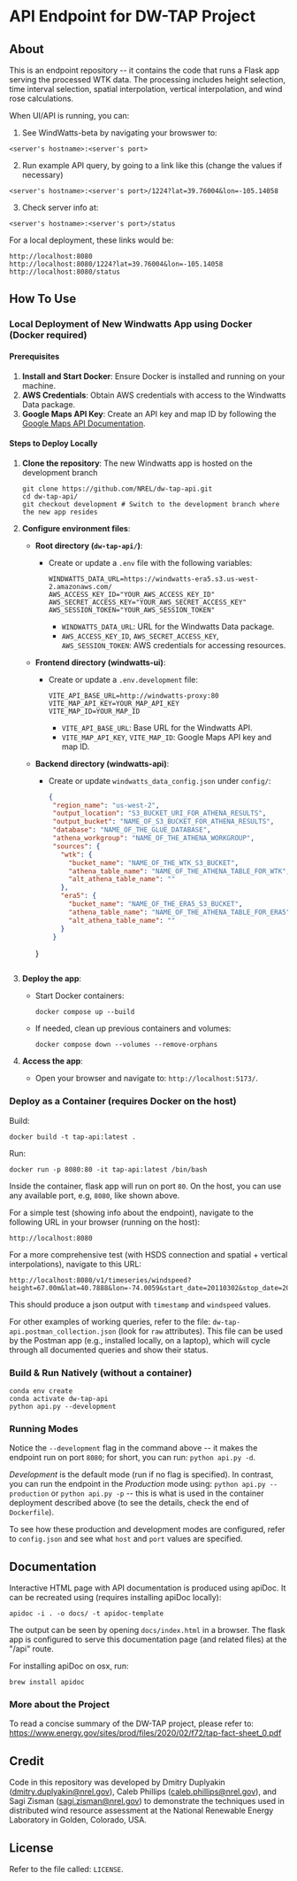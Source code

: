 # API Endpoint for DW-TAP Project

## About

This is an endpoint repository -- it contains the code that runs a Flask app serving the processed WTK data. 
The processing includes height selection, time interval selection, spatial interpolation, vertical interpolation, and wind rose calculations.    

When UI/API is running, you can:

1. See WindWatts-beta by navigating your browswer to:
```
<server's hostname>:<server's port>
```
2. Run example API query, by going to a link like this (change the values if necessary)
```
<server's hostname>:<server's port>/1224?lat=39.76004&lon=-105.14058
```
3. Check server info at:
```
<server's hostname>:<server's port>/status
```

For a local deployment, these links would be:
```
http://localhost:8080
http://localhost:8080/1224?lat=39.76004&lon=-105.14058
http://localhost:8080/status
```

## How To Use

### Local Deployment of New Windwatts App using Docker (Docker required)

#### Prerequisites
1. **Install and Start Docker**: Ensure Docker is installed and running on your machine.
2. **AWS Credentials**: Obtain AWS credentials with access to the Windwatts Data package.
3. **Google Maps API Key**: Create an API key and map ID by following the [Google Maps API Documentation](https://developers.google.com/maps/documentation/javascript).

#### Steps to Deploy Locally
1. **Clone the repository**: The new Windwatts app is hosted on the development branch
   ```shell
   git clone https://github.com/NREL/dw-tap-api.git
   cd dw-tap-api/
   git checkout development # Switch to the development branch where the new app resides
   ```

2. **Configure environment files**:
   - **Root directory (`dw-tap-api/`)**:
     - Create or update a `.env` file with the following variables:
       ```plaintext
       WINDWATTS_DATA_URL=https://windwatts-era5.s3.us-west-2.amazonaws.com/
       AWS_ACCESS_KEY_ID="YOUR_AWS_ACCESS_KEY_ID"
       AWS_SECRET_ACCESS_KEY="YOUR_AWS_SECRET_ACCESS_KEY"
       AWS_SESSION_TOKEN="YOUR_AWS_SESSION_TOKEN"
       ```
       - `WINDWATTS_DATA_URL`: URL for the Windwatts Data package.
       - `AWS_ACCESS_KEY_ID`, `AWS_SECRET_ACCESS_KEY`, `AWS_SESSION_TOKEN`: AWS credentials for accessing resources.

   - **Frontend directory (windwatts-ui)**:
     - Create or update a `.env.development` file:
       ```plaintext
       VITE_API_BASE_URL=http://windwatts-proxy:80
       VITE_MAP_API_KEY=YOUR_MAP_API_KEY
       VITE_MAP_ID=YOUR_MAP_ID
       ```
       - `VITE_API_BASE_URL`: Base URL for the Windwatts API.
       - `VITE_MAP_API_KEY`, `VITE_MAP_ID`: Google Maps API key and map ID.

   - **Backend directory (windwatts-api)**:
     - Create or update `windwatts_data_config.json` under `config/`:
       ```json
       {
        "region_name": "us-west-2",
        "output_location": "S3_BUCKET_URI_FOR_ATHENA_RESULTS",
        "output_bucket": "NAME_OF_S3_BUCKET_FOR_ATHENA_RESULTS",
        "database": "NAME_OF_THE_GLUE_DATABASE",
        "athena_workgroup": "NAME_OF_THE_ATHENA_WORKGROUP",
        "sources": {
          "wtk": {
            "bucket_name": "NAME_OF_THE_WTK_S3_BUCKET",
            "athena_table_name": "NAME_OF_THE_ATHENA_TABLE_FOR_WTK",
            "alt_athena_table_name": ""
          },
          "era5": {
            "bucket_name": "NAME_OF_THE_ERA5_S3_BUCKET",
            "athena_table_name": "NAME_OF_THE_ATHENA_TABLE_FOR_ERA5",
            "alt_athena_table_name": ""
          }
        }
      }
      ```

3. **Deploy the app**:
   - Start Docker containers:
     ```shell
     docker compose up --build
     ```
   - If needed, clean up previous containers and volumes:
     ```shell
     docker compose down --volumes --remove-orphans
     ```

4. **Access the app**:
   - Open your browser and navigate to: `http://localhost:5173/`.

### Deploy as a Container (requires Docker on the host)

Build:
```shell
docker build -t tap-api:latest .
```

Run:
```shell
docker run -p 8080:80 -it tap-api:latest /bin/bash
```

Inside the container, flask app will run on port `80`.  On the host, you can use any available port, e.g, `8080`, like shown above.  

For a simple test (showing info about the endpoint), navigate to the following URL in your browser (running on the host):
```
http://localhost:8080
``` 

For a more comprehensive test (with HSDS connection and spatial + vertical interpolations), navigate to this URL:
```
http://localhost:8080/v1/timeseries/windspeed?height=67.00m&lat=40.7888&lon=-74.0059&start_date=20110302&stop_date=20110303&vertical_interpolation=nearest&spatial_interpolation=idw
```
This should produce a json output with `timestamp` and `windspeed` values.

For other examples of working queries, refer to the file: `dw-tap-api.postman_collection.json` (look for `raw` attributes). This file can be used by the Postman app (e.g., installed locally, on a laptop), which will cycle through all documented queries and show their status.

### Build & Run Natively (without a container)

```shell
conda env create
conda activate dw-tap-api
python api.py --development
```

### Running Modes

Notice the `--development` flag in the command above -- it makes the endpoint run on port `8080`; for short, you can run: `python api.py -d`. 

*Development* is the default mode (run if no flag is specified). In contrast, you can run the endpoint in the *Production* mode using: `python api.py --production` or `python api.py -p` -- this is what is used in the container deployment described above (to see the details, check the end of `Dockerfile`).

To see how these production and development modes are configured, refer to `config.json` and see what `host` and `port` values are specified.  

## Documentation

Interactive HTML page with API documentation is produced using apiDoc. It can be recreated using (requires installing apiDoc locally):
```
apidoc -i . -o docs/ -t apidoc-template
```
The output can be seen by opening `docs/index.html` in a browser. The flask app is configured to serve this documentation page (and related files) at the "/api" route.

For installing apiDoc on osx, run:
```
brew install apidoc
```

### More about the Project

To read a concise summary of the DW-TAP project, please refer to: https://www.energy.gov/sites/prod/files/2020/02/f72/tap-fact-sheet_0.pdf

## Credit

Code in this repository was developed by Dmitry Duplyakin (dmitry.duplyakin@nrel.gov), Caleb Phillips (caleb.phillips@nrel.gov), and Sagi Zisman (sagi.zisman@nrel.gov) to demonstrate the techniques used in distributed wind resource assessment at the National Renewable Energy Laboratory in Golden, Colorado, USA.

## License

Refer to the file called: `LICENSE`.
